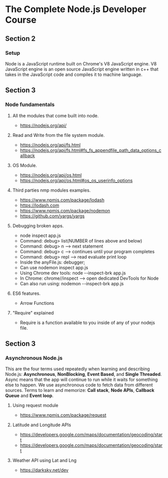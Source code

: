 # The Complete Node.js Developer Course

## Section 2

### Setup
Node is a JavaScript runtime built on Chrome's V8 JavaScript engine. V8 JavaScript engine is an open source JavaScript engine written in c++ that takes in the JavaScript code and compiles it to machine language.

## Section 3 

### Node fundamentals

1. All the modules that come built into node.
    * https://nodejs.org/api/

2. Read and Write from the file system module.
    * https://nodejs.org/api/fs.html
    * https://nodejs.org/api/fs.html#fs_fs_appendfile_path_data_options_callback

3. OS Module.
    * https://nodejs.org/api/os.html
    * https://nodejs.org/api/os.html#os_os_userinfo_options

4. Third parties nmp modules examples.
    * https://www.npmjs.com/package/lodash
    * https://lodash.com
    * https://www.npmjs.com/package/nodemon
    * https://github.com/yargs/yargs

5. Debugging broken apps.

    * node inspect app.js
    * Command: debug> list(NUMBER of lines above and below)
    * Command: debug> n --> next statement 
    * Command: debug> c --> continues until your program completes
    * Command: debug> repl --> read evaluate print loop  
    * Inside the anyFile.js: debugger;
    * Can use nodemon inspect app.js 
    * Using Chrome dev tools: node --inspect-brk app.js
    * In Chrome: chrome//inspect --> open dedicated DevTools for Node
    * Can also run using: nodemon --inspect-brk app.js
    
6. ES6 features.
    * Arrow Functions

7. "Require" explained
    * Require is a function available to you inside of any of your nodejs file. 

## Section 3 

### Asynchronous Node.js
This are the four terms used repeatedly when learning and describing Node.js: **Asynchronous**, **NonBlocking**, **Event Based**, and **Single Threaded**. Async means that the app will continue to run while it waits for something else to happen. We use asynchronous code to fetch data from different sources. Terms to learn and memorize: **Call stack**, **Node APIs**, **Callback Queue** and **Event loop**.

1. Using request module
    * https://www.npmjs.com/package/request

2. Latitude and Longitude APIs
    * https://developers.google.com/maps/documentation/geocoding/start
    * https://developers.google.com/maps/documentation/geocoding/start

3. Weather API using Lat and Lng
    * https://darksky.net/dev